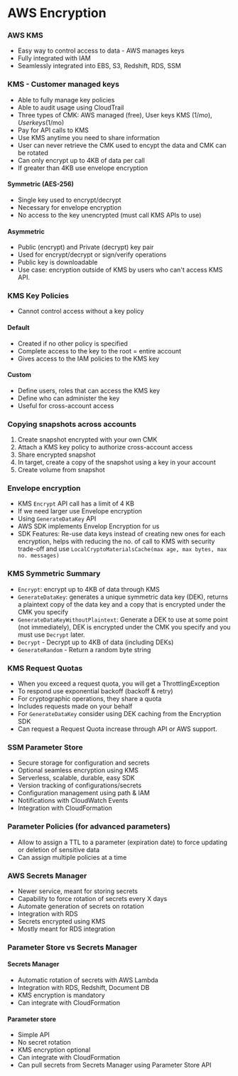# AWS Encryption
### AWS KMS
- Easy way to control access to data - AWS manages keys
- Fully integrated with IAM
- Seamlessly integrated into EBS, S3, Redshift, RDS, SSM

### KMS - Customer managed keys
- Able to fully manage key policies
- Able to audit usage using CloudTrail
- Three types of CMK: AWS managed (free), User keys KMS ($1/mo), User keys ($1/mo)
- Pay for API calls to KMS
- Use KMS anytime you need to share information
- User can never retrieve the CMK used to encypt the data and CMK can be rotated
- Can only encrypt up to 4KB of data per call
- If greater than 4KB use envelope encryption

#### Symmetric (AES-256)
- Single key used to encrypt/decrypt
- Necessary for envelope encryption
- No access to the key unencrypted (must call KMS APIs to use)
#### Asymmetric
- Public (encrypt) and Private (decrypt) key pair
- Used for encrypt/decrypt or sign/verify operations
- Public key is downloadable
- Use case: encryption outside of KMS by users who can't access KMS API.

### KMS Key Policies
- Cannot control access without a key policy
#### Default
- Created if no other policy is specified
- Complete access to the key to the root = entire account
- Gives access to the IAM policies to the KMS key
#### Custom
- Define users, roles that can access the KMS key
- Define who can administer the key
- Useful for cross-account access

### Copying snapshots across accounts
1. Create snapshot encrypted with your own CMK
2. Attach a KMS key policy to authorize cross-account access
3. Share encrypted snapshot
4. In target, create a copy of the snapshot using a key in your account
5. Create volume from snapshot

### Envelope encryption
- KMS `Encrypt` API call has a limit of 4 KB
- If we need larger use Envelope encryption
- Using `GenerateDataKey` API
- AWS SDK implements Envelop Encryption for us
- SDK Features: Re-use data keys instead of creating new ones for each encryption, helps with reducing the no. of call to KMS with security trade-off and use `LocalCryptoMaterialsCache(max age, max bytes, max no. messages)`

### KMS Symmetric Summary
- `Encrypt`: encrypt up to 4KB of data through KMS
- `GenerateDataKey`: generates a unique symmetric data key (DEK), returns a plaintext copy of the data key and a copy that is encrypted under the CMK you specify
- `GenerateDataKeyWithoutPlaintext`: Generate a DEK to use at some point (not immediately), DEK is encrypted under the CMK you specify and you must use `Decrypt` later.
- `Decrypt` - Decrypt up to 4KB of data (including DEKs)
- `GenerateRandom` - Return a random byte string

### KMS Request Quotas
- When you exceed a request quota, you will get a ThrottlingException
 - To respond use exponential backoff (backoff & retry)
 - For cryptographic operations, they share a quota
 - Includes requests made on your behalf
 - For `GenerateDataKey` consider using DEK caching from the Encryption SDK
 - Can request a Request Quota increase through API or AWS support.

 ### SSM Parameter Store
 - Secure storage for configuration and secrets
 - Optional seamless encryption using KMS
 - Serverless, scalable, durable, easy SDK
 - Version tracking of configurations/secrets
 - Configuration management using path & IAM
 - Notifications with CloudWatch Events
 - Integration with CloudFormation

### Parameter Policies (for advanced parameters)
- Allow to assign a TTL to a parameter (expiration date) to force updating or deletion of sensitive data
- Can assign multiple policies at a time

### AWS Secrets Manager
- Newer service, meant for storing secrets
- Capability to force rotation of secrets every X days
- Automate generation of secrets on rotation
- Integration with RDS
- Secrets encrypted using KMS
- Mostly meant for RDS integration

### Parameter Store vs Secrets Manager
#### Secrets Manager
- Automatic rotation of secrets with AWS Lambda
- Integration with RDS, Redshift, Document DB
- KMS encryption is mandatory
- Can integrate with CloudFormation
#### Parameter store
- Simple API
- No secret rotation
- KMS encryption optional
- Can integrate with CloudFormation
- Can pull secrets from Secrets Manager using Parameter Store API